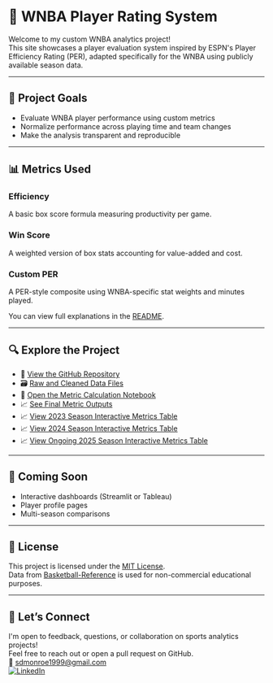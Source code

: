 # 🏀 WNBA Player Rating System

Welcome to my custom WNBA analytics project!  
This site showcases a player evaluation system inspired by ESPN's Player Efficiency Rating (PER), adapted specifically for the WNBA using publicly available season data.

---

## 📌 Project Goals

- Evaluate WNBA player performance using custom metrics  
- Normalize performance across playing time and team changes  
- Make the analysis transparent and reproducible  

---

## 📊 Metrics Used

### Efficiency
A basic box score formula measuring productivity per game.

### Win Score
A weighted version of box stats accounting for value-added and cost.

### Custom PER
A PER-style composite using WNBA-specific stat weights and minutes played.

You can view full explanations in the [README](https://github.com/smonroe6/WNBA-Player-Rating#-metrics-explained).

---

## 🔍 Explore the Project

- 📁 [View the GitHub Repository](https://github.com/smonroe6/WNBA-Player-Rating)
- 🗃️ [Raw and Cleaned Data Files](https://github.com/smonroe6/WNBA-Player-Rating/tree/main/data)
- 📓 [Open the Metric Calculation Notebook](https://github.com/smonroe6/WNBA-Player-Rating/blob/main/notebooks/Metrics.ipynb)  
- 📈 [See Final Metric Outputs](https://github.com/smonroe6/WNBA-Player-Rating/tree/main/data/Metrics)
- 📈 [View 2023 Season Interactive Metrics Table](2023Metrics.html)
- 📈 [View 2024 Season Interactive Metrics Table](2024Metrics.html)
- 📈 [View Ongoing 2025 Season Interactive Metrics Table](2025Metrics.html)



---

## 🚀 Coming Soon

- Interactive dashboards (Streamlit or Tableau)  
- Player profile pages  
- Multi-season comparisons  

---

## 📜 License

This project is licensed under the [MIT License](https://github.com/smonroe6/WNBA-Player-Rating/blob/main/LICENSE).  
Data from [Basketball-Reference](https://www.basketball-reference.com/wnba/) is used for non-commercial educational purposes.

---

## 🤝 Let’s Connect

I'm open to feedback, questions, or collaboration on sports analytics projects!  
Feel free to reach out or open a pull request on GitHub.  
📧 [sdmonroe1999@gmail.com](mailto:sdmonroe1999@gmail.com)  
[![LinkedIn](https://img.shields.io/badge/LinkedIn-blue?logo=linkedin&logoColor=white)](https://www.linkedin.com/in/stephenmonroe)

